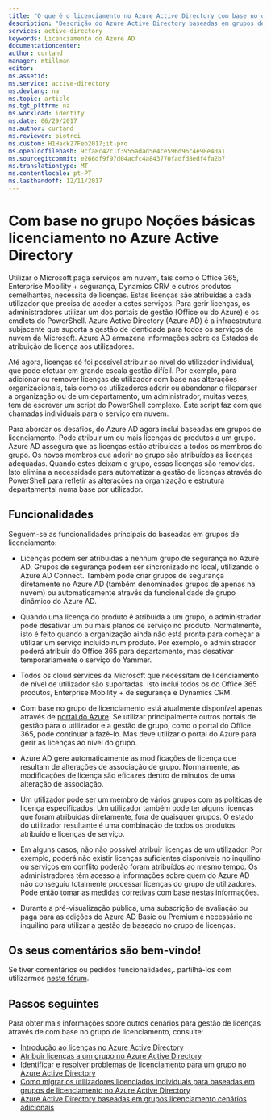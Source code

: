 ```yaml
---
title: "O que é o licenciamento no Azure Active Directory com base no grupo? | Microsoft Docs"
description: "Descrição do Azure Active Directory baseadas em grupos de licenciamento, como funciona e melhores práticas"
services: active-directory
keywords: Licenciamento do Azure AD
documentationcenter: 
author: curtand
manager: mtillman
editor: 
ms.assetid: 
ms.service: active-directory
ms.devlang: na
ms.topic: article
ms.tgt_pltfrm: na
ms.workload: identity
ms.date: 06/29/2017
ms.author: curtand
ms.reviewer: piotrci
ms.custom: H1Hack27Feb2017;it-pro
ms.openlocfilehash: 9cfa8c42c1f3955adad5e4ce596d96c4e98e40a1
ms.sourcegitcommit: e266df9f97d04acfc4a843770fadfd8edf4fa2b7
ms.translationtype: MT
ms.contentlocale: pt-PT
ms.lasthandoff: 12/11/2017
---
```

# <a name="group-based-licensing-basics-in-azure-active-directory"></a>Com base no grupo Noções básicas licenciamento no Azure Active Directory

Utilizar o Microsoft paga serviços em nuvem, tais como o Office 365, Enterprise Mobility + segurança, Dynamics CRM e outros produtos semelhantes, necessita de licenças. Estas licenças são atribuídas a cada utilizador que precisa de aceder a estes serviços. Para gerir licenças, os administradores utilizar um dos portais de gestão (Office ou do Azure) e os cmdlets do PowerShell. Azure Active Directory (Azure AD) é a infraestrutura subjacente que suporta a gestão de identidade para todos os serviços de nuvem da Microsoft. Azure AD armazena informações sobre os Estados de atribuição de licença aos utilizadores.

Até agora, licenças só foi possível atribuir ao nível do utilizador individual, que pode efetuar em grande escala gestão difícil. Por exemplo, para adicionar ou remover licenças de utilizador com base nas alterações organizacionais, tais como os utilizadores aderir ou abandonar o fileparser a organização ou de um departamento, um administrador, muitas vezes, tem de escrever um script do PowerShell complexo. Este script faz com que chamadas individuais para o serviço em nuvem.

Para abordar os desafios, do Azure AD agora inclui baseadas em grupos de licenciamento. Pode atribuir um ou mais licenças de produtos a um grupo. Azure AD assegura que as licenças estão atribuídas a todos os membros do grupo. Os novos membros que aderir ao grupo são atribuídos as licenças adequadas. Quando estes deixam o grupo, essas licenças são removidas. Isto elimina a necessidade para automatizar a gestão de licenças através do PowerShell para refletir as alterações na organização e estrutura departamental numa base por utilizador.

## <a name="features"></a>Funcionalidades

Seguem-se as funcionalidades principais do baseadas em grupos de licenciamento:

- Licenças podem ser atribuídas a nenhum grupo de segurança no Azure AD. Grupos de segurança podem ser sincronizado no local, utilizando o Azure AD Connect. Também pode criar grupos de segurança diretamente no Azure AD (também denominados grupos de apenas na nuvem) ou automaticamente através da funcionalidade de grupo dinâmico do Azure AD.

- Quando uma licença do produto é atribuída a um grupo, o administrador pode desativar um ou mais planos de serviço no produto. Normalmente, isto é feito quando a organização ainda não está pronta para começar a utilizar um serviço incluído num produto. Por exemplo, o administrador poderá atribuir do Office 365 para departamento, mas desativar temporariamente o serviço do Yammer.

- Todos os cloud services da Microsoft que necessitam de licenciamento de nível de utilizador são suportadas. Isto inclui todos os do Office 365 produtos, Enterprise Mobility + de segurança e Dynamics CRM.

- Com base no grupo de licenciamento está atualmente disponível apenas através de [portal do Azure](https://portal.azure.com). Se utilizar principalmente outros portais de gestão para o utilizador e a gestão de grupo, como o portal do Office 365, pode continuar a fazê-lo. Mas deve utilizar o portal do Azure para gerir as licenças ao nível do grupo.

- Azure AD gere automaticamente as modificações de licença que resultam de alterações de associação de grupo. Normalmente, as modificações de licença são eficazes dentro de minutos de uma alteração de associação.

- Um utilizador pode ser um membro de vários grupos com as políticas de licença especificados. Um utilizador também pode ter alguns licenças que foram atribuídas diretamente, fora de quaisquer grupos. O estado do utilizador resultante é uma combinação de todos os produtos atribuído e licenças de serviço.

- Em alguns casos, não não possível atribuir licenças de um utilizador. Por exemplo, poderá não existir licenças suficientes disponíveis no inquilino ou serviços em conflito poderão foram atribuídos ao mesmo tempo. Os administradores têm acesso a informações sobre quem do Azure AD não conseguiu totalmente processar licenças do grupo de utilizadores. Pode então tomar as medidas corretivas com base nestas informações.

- Durante a pré-visualização pública, uma subscrição de avaliação ou paga para as edições do Azure AD Basic ou Premium é necessário no inquilino para utilizar a gestão de baseado no grupo de licenças.

## <a name="your-feedback-is-welcome"></a>Os seus comentários são bem-vindo!

Se tiver comentários ou pedidos funcionalidades,. partilhá-los com utilizarmos [neste fórum](https://feedback.azure.com/forums/169401-azure-active-directory/category/317677-group-based-licensing).

## <a name="next-steps"></a>Passos seguintes

Para obter mais informações sobre outros cenários para gestão de licenças através de com base no grupo de licenciamento, consulte:

* [Introdução ao licenças no Azure Active Directory](active-directory-licensing-get-started-azure-portal.md)
* [Atribuir licenças a um grupo no Azure Active Directory](active-directory-licensing-group-assignment-azure-portal.md)
* [Identificar e resolver problemas de licenciamento para um grupo no Azure Active Directory](active-directory-licensing-group-problem-resolution-azure-portal.md)
* [Como migrar os utilizadores licenciados individuais para baseadas em grupos de licenciamento no Azure Active Directory](active-directory-licensing-group-migration-azure-portal.md)
* [Azure Active Directory baseadas em grupos licenciamento cenários adicionais](active-directory-licensing-group-advanced.md)
